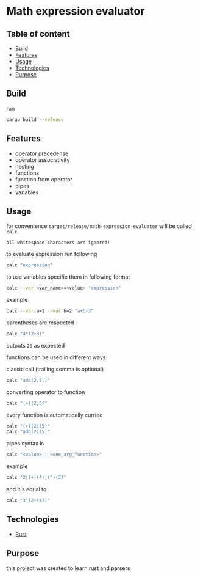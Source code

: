 # Math expression evaluator

## Table of content

- [Build](#Build)
- [Features](#Features)
- [Usage](#Usage)
- [Technologies](#Technologies)
- [Purpose](#Purpose)

## Build

run

```sh
cargo build --release
```

## Features

- operator precedense
- operator associativity
- nesting
- functions
- function from operator
- pipes
- variables

## Usage

for convenience `target/release/math-expression-evaluator` will be called `calc`

`all whitespace characters are ignored!`

to evaluate expression run following

```sh
calc "expression"
```

to use variables specifie them in following format

```sh
calc --var <var_name>=<value> "expression"
```

example

```sh
calc --var a=1 --var b=2 "a+b-3"
```

parentheses are respected

```sh
calc "4*(2+3)"
```

outputs `20` as expected

functions can be used in different ways

classic call (trailing comma is optional)

```sh
calc "add(2,5,)"
```

converting operator to function

```sh
calc "(+)(2,5)"
```

every function is automatically curried

```sh
calc "(+)(2)(5)"
calc "add(2)(5)"
```

pipes syntax is

```sh
calc "<value> | <one_arg_function>"
```

example

```sh
calc "2|(+)(4)|(^)(3)"
```

and it's equal to

```sh
calc "3^(2+(4))"
```

## Technologies

- [Rust](https://www.rust-lang.org/)

## Purpose

this project was created to learn rust and parsers
